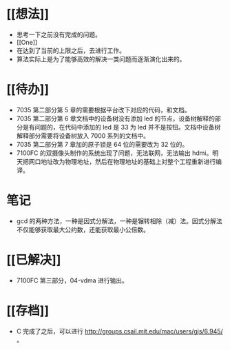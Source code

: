 # [[想法]]
- 思考一下之前没有完成的问题。
- [[One]]
- 在达到了当前的上限之后，去进行工作。
- 算法实际上是为了能够高效的解决一类问题而逐渐演化出来的。
# [[待办]]
- 7035 第二部分第 5 章的需要根据平台改下对应的代码，和文档。
- 7035 第二部分第 6 章文档中的设备树没有添加 led 的节点，设备树解释的部分是有问题的，在代码中添加的 led 是 33 为 led 并不是按钮。文档中设备树解释部分需要将设备树放入 7000 系列的文档中。
- 7035 第二部分第 7 章加的原子锁是 64 位的需要改为 32 位的。
- 7100FC 的双摄像头制作的系统出现了问题，无法联网，无法输出 hdmi。明天把网口地址改为物理地址，然后在物理地址的基础上对整个工程重新进行编译。

# 笔记
- gcd 的两种方法，一种是因式分解法，一种是辗转相除（减）法。因式分解法不仅能够获取最大公约数，还能获取最小公倍数。

# [[已解决]]
- 7100FC 第三部分，04-vdma 进行输出。

# [[存档]]
- C 完成了之后，可以进行 http://groups.csail.mit.edu/mac/users/gjs/6.945/ 。 